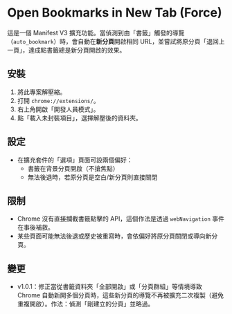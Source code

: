 
# Open Bookmarks in New Tab (Force)

這是一個 Manifest V3 擴充功能。當偵測到由「書籤」觸發的導覽（`auto_bookmark`）時，會自動在**新分頁**開啟相同 URL，並嘗試將原分頁「退回上一頁」，達成點書籤總是新分頁開啟的效果。

## 安裝
1. 將此專案解壓縮。
2. 打開 `chrome://extensions/`。
3. 右上角開啟「開發人員模式」。 
4. 點「載入未封裝項目」，選擇解壓後的資料夾。

## 設定
- 在擴充套件的「選項」頁面可設兩個偏好：  
  - 書籤在背景分頁開啟（不搶焦點）  
  - 無法後退時，若原分頁是空白/新分頁則直接關閉

## 限制
- Chrome 沒有直接攔截書籤點擊的 API，這個作法是透過 `webNavigation` 事件在事後補救。
- 某些頁面可能無法後退或歷史被重寫時，會依偏好將原分頁關閉或導向新分頁。

## 變更
- v1.0.1：修正當從書籤資料夾「全部開啟」或「分頁群組」等情境導致 Chrome 自動新開多個分頁時，這些新分頁的導覽不再被擴充二次複製（避免重複開啟）。作法：偵測「剛建立的分頁」並略過。
